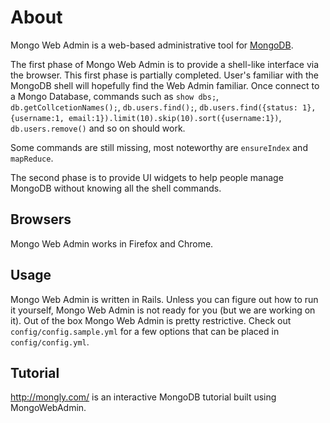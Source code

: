# About #

Mongo Web Admin is a web-based administrative tool for [MongoDB](http://www.mongodb.org/).

The first phase of Mongo Web Admin is to provide a shell-like interface via the browser. This first phase is partially completed. User's familiar with the MongoDB shell will hopefully find the Web Admin familiar. Once connect to a Mongo Database, commands such as `show dbs;`, `db.getCollcetionNames();`, `db.users.find();`, `db.users.find({status: 1}, {username:1, email:1}).limit(10).skip(10).sort({username:1})`, `db.users.remove()` and so on should work.

Some commands are still missing, most noteworthy are `ensureIndex` and `mapReduce`.

The second phase is to provide UI widgets to help people manage MongoDB without knowing all the shell commands.

## Browsers ##

Mongo Web Admin works in Firefox and Chrome.

## Usage ##

Mongo Web Admin is written in Rails. Unless you can figure out how to run it yourself, Mongo Web Admin is not ready for you (but we are working on it). Out of the box Mongo Web Admin is pretty restrictive. Check out `config/config.sample.yml` for a few options that can be placed in `config/config.yml`.

## Tutorial ##

http://mongly.com/ is an interactive MongoDB tutorial built using MongoWebAdmin.
